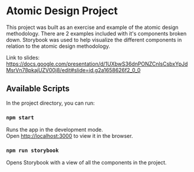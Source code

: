 # Atomic Design Project
This project was built as an exercise and example of the atomic design methodology. There are 2 examples included with it's components broken down. Storybook was used to help visualize the different components in relation to the atomic design methodology.

Link to slides: https://docs.google.com/presentation/d/1UXbwS36dnPONZCnlsCsbxYpJdMsrVn78pkajUZV00j8/edit#slide=id.g2a1658626f2_0_0


## Available Scripts

In the project directory, you can run:

### `npm start`

Runs the app in the development mode.\
Open [http://localhost:3000](http://localhost:3000) to view it in the browser.


### `npm run storybook`

Opens Storybook with a view of all the components in the project.


